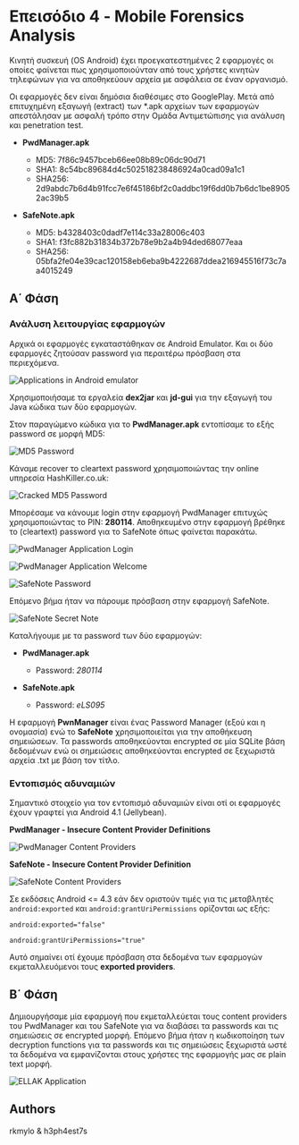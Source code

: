 # Επεισόδιο 4 - Mobile Forensics Analysis

Κινητή συσκευή (OS Android) έχει προεγκατεστημένες  2 εφαρμογές οι οποίες φαίνεται πως χρησιμοποιούνταν από τους χρήστες  κινητών τηλεφώνων για να αποθηκεύουν αρχεία με ασφάλεια σε έναν οργανισμό.

Οι εφαρμογές δεν είναι δημόσια διαθέσιμες στο GooglePlay. Μετά από επιτυχημένη εξαγωγή (extract) των *.apk αρχείων των εφαρμογών απεστάλησαν με ασφαλή τρόπο στην Ομάδα Αντιμετώπισης για ανάλυση και penetration test.

* **PwdManager.apk**
  * MD5:    7f86c9457bceb66ee08b89c06dc90d71
  * SHA1:   8c54bc89684d4c502518238486924a0cad09a1c1
  * SHA256: 2d9abdc7b6d4b91fcc7e6f45186bf2c0addbc19f6dd0b7b6dc1be89052ac39b5

* **SafeNote.apk**
  * MD5:    b4328403c0dadf7e114c33a28006c403
  * SHA1:   f3fc882b31834b372b78e9b2a4b94ded68077eaa
  * SHA256: 05bfa2fe04e39cac120158eb6eba9b4222687ddea216945516f73c7aa4015249


## Α΄ Φάση

### Ανάλυση λειτουργίας εφαρμογών

Αρχικά οι εφαρμογές εγκαταστάθηκαν σε Android Emulator. Και οι δύο εφαρμογές ζητούσαν password για περαιτέρω πρόσβαση στα περιεχόμενα.

![Applications in Android emulator](screen1.png "Applications in Android emulator")

Χρησιμοποιήσαμε τα εργαλεία **dex2jar** και **jd-gui** για την εξαγωγή του Java κώδικα των δύο εφαρμογών.

Στον παραγώμενο κώδικα για το **PwdManager.apk** εντοπίσαμε το εξής password σε μορφή MD5:

![MD5 Password](screen2.png "MD5 Password")

Κάναμε recover το cleartext password χρησιμοποιώντας την online υπηρεσία HashKiller.co.uk:

![Cracked MD5 Password](screen3.png "Cracked MD5 Password")

Μπορέσαμε να κάνουμε login στην εφαρμογή PwdManager επιτυχώς χρησιμοποιώντας το PIN: **280114**. Αποθηκευμένο στην εφαρμογή βρέθηκε το (cleartext) password για το SafeNote όπως φαίνεται παρακάτω.

![PwdManager Application Login](screen4.png "PwdManager Application Login")

![PwdManager Application Welcome](screen5.png "PwdManager Application Welcome")

![SafeNote Password](screen6.png "SafeNote Password")

Επόμενο βήμα ήταν να πάρουμε πρόσβαση στην εφαρμογή SafeNote.

![SafeNote Secret Note](screen7.png "SafeNote Secret Note")

Καταλήγουμε με τα password των δύο εφαρμογών:

* **PwdManager.apk**
  * Password: _280114_

* **SafeNote.apk**
  * Password: _eLS095_

Η εφαρμογή **PwnManager** είναι ένας Password Manager (εξού και η ονομασία) ενώ το **SafeNote** χρησιμοποιείται για την αποθήκευση σημειώσεων. Τα passwords αποθηκεύονται encrypted σε μία SQLite βάση δεδομένων ενώ οι σημειώσεις αποθηκεύονται encrypted σε ξεχωριστά αρχεία .txt με βάση τον τίτλο.


### Εντοπισμός αδυναμιών

Σημαντικό στοιχείο για τον εντοπισμό αδυναμιών είναι οτί οι εφαρμογές έχουν γραφτεί για Android 4.1 (Jellybean).

**PwdManager - Insecure Content Provider Definitions**

![PwdManager Content Providers](screen8.png "PwdManager Content Providers")

**SafeNote - Insecure Content Provider Definition**

![SafeNote Content Providers](screen9.png "SafeNote Content Providers")

Σε εκδόσεις Android <= 4.3 εάν δεν οριστούν τιμές για τις μεταβλητές `android:exported` και `android:grantUriPermissions` ορίζονται ως εξής:

```
android:exported="false"
```

```
android:grantUriPermissions="true"
```

Αυτό σημαίνει οτί έχουμε πρόσβαση στα δεδομένα των εφαρμογών εκμεταλλευόμενοι τους **exported providers**.


## Β΄ Φάση

Δημιουργήσαμε μία εφαρμογή που εκμεταλλεύεται τους content providers του PwdManager και του SafeNote για να διαβάσει τα passwords και τις σημειώσεις σε encrypted μορφή. Επόμενο βήμα ήταν η κωδικοποίηση των decryption functions για τα passwords και τις σημειώσεις ξεχωριστά ωστέ τα δεδομένα να εμφανίζονται στους χρήστες της εφαρμογής μας σε plain text μορφή.

![ELLAK Application](screen10.png "ELLAK Application")


## Authors

rkmylo & h3ph4est7s
